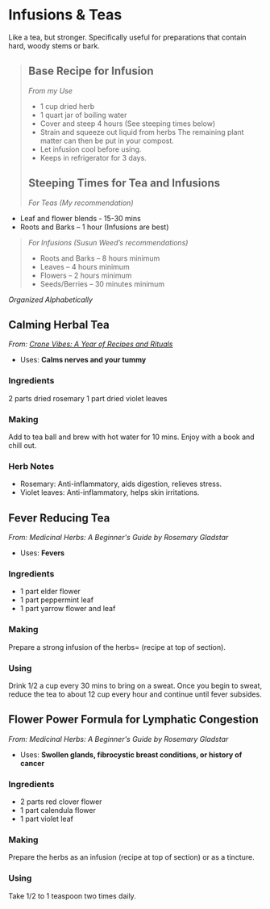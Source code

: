 # Infusions &amp; Teas
Like a tea, but stronger. Specifically useful for preparations that contain hard, woody stems or bark.

> ## Base Recipe for Infusion
>_From my Use_
>- 1 cup dried herb
>- 1 quart jar of boiling water
>- Cover and steep 4 hours (See steeping times below)
>- Strain and squeeze out liquid from herbs  The remaining plant matter can then be put in your compost.
>- Let infusion cool before using.
>- Keeps in refrigerator for 3 days.
>
>## Steeping Times for Tea and Infusions
>_For Teas (My recommendation)_
- Leaf and flower blends - 15-30 mins
- Roots and Barks – 1 hour (Infusions are best)

>_For Infusions (Susun Weed’s recommendations)_
>- Roots and Barks – 8 hours minimum
>- Leaves – 4 hours minimum
>- Flowers – 2 hours minimum
>- Seeds/Berries – 30 minutes minimum
>
<!-- >## Dosage
> _From: The Master Book of Herbalism by Paul Beyerl_
>
> **Strong**
> - 1 oz herbs
> - 1 pint water
> - steep 20 mins
>
> **Moderate**
> - 2/3 oz herbs
> - 1 pint water
> - steep 20 mins
>
> **Weak (Tea)**
> - 1/2 oz herbs
> - 1 pint water
> - steep 15 mins -->


_Organized Alphabetically_

## Calming Herbal Tea
_From: [Crone Vibes: A Year of Recipes and Rituals](https://cronevibes.com/)_
- Uses: **Calms nerves and your tummy**

### Ingredients
2 parts dried rosemary
1 part dried violet leaves

### Making
Add to tea ball and brew with hot water for 10 mins. Enjoy with a book and chill out.

### Herb Notes
- Rosemary: Anti-inflammatory, aids digestion, relieves stress.
- Violet leaves: Anti-inflammatory, helps skin irritations.


## Fever Reducing Tea
_From: Medicinal Herbs: A Beginner's Guide by Rosemary Gladstar_
- Uses: **Fevers**

### Ingredients
- 1 part elder flower
- 1 part peppermint leaf
- 1 part yarrow flower and leaf

### Making
Prepare a strong infusion of the herbs= (recipe at top of section).


### Using
Drink 1/2 a cup every 30 mins to bring on a sweat. Once you begin to sweat, reduce the tea to about 12 cup every hour and continue until fever subsides.


## Flower Power Formula for Lymphatic Congestion
_From: Medicinal Herbs: A Beginner's Guide by Rosemary Gladstar_
- Uses: **Swollen glands, fibrocystic breast conditions, or history of cancer**

### Ingredients
- 2 parts red clover flower
- 1 part calendula flower
- 1 part violet leaf

### Making
Prepare the herbs as an infusion (recipe at top of section) or as a tincture.


### Using
Take 1/2 to 1 teaspoon two times daily.

